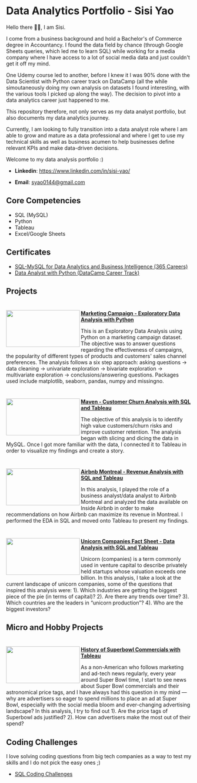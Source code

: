 # Data Analytics Portfolio - Sisi Yao

Hello there 👋🏼, I am Sisi.

I come from a business background and hold a Bachelor's of Commerce degree in Accountancy. I found the data field by chance (through Google Sheets queries, which led me to learn SQL) while working for a media company where I have access to a lot of social media data and just couldn't get it off my mind.

One Udemy course led to another, before I knew it I was 90% done with the Data Scientist with Python career track on DataCamp (all the while simoutaneously doing my own analysis on datasets I found interesting, with the various tools I picked up along the way). The decision to pivot into a data analytics career just happened to me.

This repository therefore, not only serves as my data analyst portfolio, but also documents my data analytics journey. 

Currently, I am looking to fully transition into a data analyst role where I am able to grow and mature as a data professional and where I get to use my technical skills as well as business acumen to help businesses define relevant KPIs and make data-driven decisions. 

Welcome to my data analysis portfolio :)

- **Linkedin**: https://www.linkedin.com/in/sisi-yao/

- **Email**: syao0144@gmail.com


## Core Competencies
- SQL (MySQL)
- Python 
- Tableau 
- Excel/Google Sheets

## Certificates

- [SQL-MySQL for Data Analytics and Business Intelligence (365 Careers)](https://www.udemy.com/certificate/UC-a3fd742a-e77a-4a70-95fa-82833584476c/)
- [Data Analyst with Python (DataCamp Career Track)](https://www.datacamp.com/statement-of-accomplishment/track/7d27ecf63467cd8bee14b37c68d4653097cc1c40)

## Projects

#
<img align="left" width="200" height="100" src="https://render.fineartamerica.com/images/rendered/default/wood-print/14/6.5/break/images/artworkimages/medium/1/verdun-corner-grocery-store-fruiterie-soleil-montreal-summer-scene-shopping-in-the-city-canadian-art-carole-spandau.jpg"> **[Marketing Campaign - Exploratory Data Analysis with Python](https://github.com/yao-sisi/Marketing_Campaign_EDA)**

This is an Exploratory Data Analysis using Python on a marketing campaign dataset. The objective was to answer questions regarding the effectiveness of campaigns, the popularity of different types of products and customers' sales channel preferences. The analysis follows a six step approach: asking questions -> data cleaning -> univariate exploration -> bivariate exploration -> multivariate exploration -> conclusions/answering questions. Packages used include matplotlib, seaborn, pandas, numpy and missingno.  

#
<img align="left" width="200" height="100" src="https://coursereport-production.imgix.net/uploads/school/logo/1462/original/89024934_210455156988625_7686997690307051520_n.jpg?w=200&h=200"> **[Maven - Customer Churn Analysis with SQL and Tableau](https://github.com/yao-sisi/maven_churn_analysis)**

The objective of this analysis is to identify high value customers/churn risks and improve customer retention. The analysis began with slicing and dicing the data in MySQL. Once I got more familiar with the data, I connected it to Tableau in order to visualize my findings and create a story.   


#
<img align="left" width="200" height="100" src="https://hospitalitydesign.com/wp-content/uploads/Airbnb-logo.png"> **[Airbnb Montreal - Revenue Analysis with SQL and Tableau](https://github.com/yao-sisi/airbnb_mtl_202203)**

In this analysis, I played the role of a business analyst/data analyst to Airbnb Montreal and analyzed the data available on Inside Airbnb in order to make recommendations on how Airbnb can maximize its revenue in Montreal. I performed the EDA in SQL and moved onto Tableau to present my findings.


#
<img align="left" width="200" height="100" src="https://koreatechdesk.com/wp-content/uploads/2019/05/The-Unicorn-Startup.jpg"> **[Unicorn Companies Fact Sheet - Data Analysis with SQL and Tableau](https://github.com/yao-sisi/unicorn)**

Unicorn (companies) is a term commonly used in venture capital to describe privately held startups whose valuation exceeds one billion. In this analysis, I take a look at the current landscape of unicorn companies, some of the questions that inspired this analysis were: 1). Which industries are getting the biggest piece of the pie (in terms of capital)? 2). Are there any trends over time? 3). Which countries are the leaders in “unicorn production”? 4). Who are the biggest investors?


## Micro and Hobby Projects

#
<img align="left" width="200" height="100" src="https://www.pngall.com/wp-content/uploads/10/Super-Bowl-PNG-File6.png"> **[History of Superbowl Commercials with Tableau](https://github.com/yao-sisi/Superbowl)**

As a non-American who follows marketing and ad-tech news regularly, every year around Super Bowl time, I start to see news about Super Bowl commercials and their astronomical price tags, and I have always had this question in my mind — why are advertisers so eager to spend millions to place an ad at Super Bowl, especially with the social media bloom and ever-changing advertising landscape? In this analysis, I try to find out 1). Are the price tags of Superbowl ads justified? 2). How can advertisers make the most out of their spend?


## Coding Challenges

I love solving coding questions from big tech companies as a way to test my skills and I do not pick the easy ones ;)
- [SQL Coding Challenges](https://github.com/yao-sisi/SQL_Coding_Questions)


